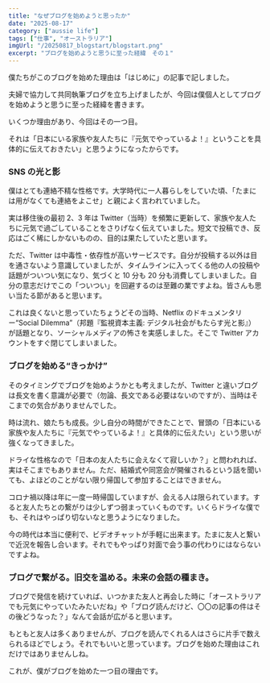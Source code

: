 ```yaml
---
title: "なぜブログを始めようと思ったか"
date: "2025-08-17"
category: ["aussie life"]
tags: ["仕事", "オーストラリア"]
imgUrl: "/20250817_blogstart/blogstart.png"
excerpt: "ブログを始めようと思うに至った経緯　その１"
---
```


僕たちがこのブログを始めた理由は「はじめに」の記事で記しました。

夫婦で協力して共同執筆ブログを立ち上げましたが、今回は僕個人としてブログを始めようと思うに至った経緯を書きます。

いくつか理由があり、今回はその一つ目。

それは「日本にいる家族や友人たちに『元気でやっているよ！』ということを具体的に伝えておきたい」と思うようになったからです。

### SNS の光と影

僕はとても連絡不精な性格です。大学時代に一人暮らしをしていた頃、「たまには用がなくても連絡をよこせ」と親によく言われていました。

実は移住後の最初 2、3 年は Twitter（当時）を頻繁に更新して、家族や友人たちに元気で過ごしていることをさりげなく伝えていました。短文で投稿でき、反応はごく稀にしかないものの、目的は果たしていたと思います。

ただ、Twitter は中毒性・依存性が高いサービスです。自分が投稿する以外は目を通さないよう意識していましたが、タイムラインに入ってくる他の人の投稿や話題がついつい気になり、気づくと 10 分も 20 分も消費してしまいました。自分の意志だけでこの「ついつい」を回避するのは至難の業ですよね。皆さんも思い当たる節があると思います。

これは良くないと思っていたちょうどその当時、Netflix のドキュメンタリー“Social Dilemma”（邦題『監視資本主義: デジタル社会がもたらす光と影』）が話題となり、ソーシャルメディアの怖さを実感しました。そこで Twitter アカウントをすぐ閉じてしまいました。

### ブログを始める“きっかけ”

そのタイミングでブログを始めようかとも考えましたが、Twitter と違いブログは長文を書く意識が必要で（勿論、長文である必要はないのですが）、当時はそこまでの気合がありませんでした。

時は流れ、娘たちも成長。少し自分の時間ができたことで、冒頭の「日本にいる家族や友人たちに『元気でやっているよ！』と具体的に伝えたい」という思いが強くなってきました。

ドライな性格なので「日本の友人たちに会えなくて寂しいか？」と問われれば、実はそこまでもありません。ただ、結婚式や同窓会が開催されるという話を聞いても、よほどのことがない限り帰国して参加することはできません。

コロナ禍以降は年に一度一時帰国していますが、会える人は限られています。すると友人たちとの繋がりは少しずつ弱まっていくものです。いくらドライな僕でも、それはやっぱり切ないなと思うようになりました。

今の時代は本当に便利で、ビデオチャットが手軽に出来ます。たまに友人と繋いで近況を報告し合います。それでもやっぱり対面で会う事の代わりにはならないですよね。

### ブログで繋がる。旧交を温める。未来の会話の種まき。

ブログで発信を続けていれば、いつかまた友人と再会した時に「オーストラリアでも元気にやっていたみたいだね」や「ブログ読んだけど、〇〇の記事の件はその後どうなった？」なんて会話が広がると思います。

もともと友人は多くありませんが、ブログを読んでくれる人はさらに片手で数えられるほどでしょう。それでもいいと思っています。ブログを始めた理由はこれだけではありませんしね。

これが、僕がブログを始めた一つ目の理由です。
